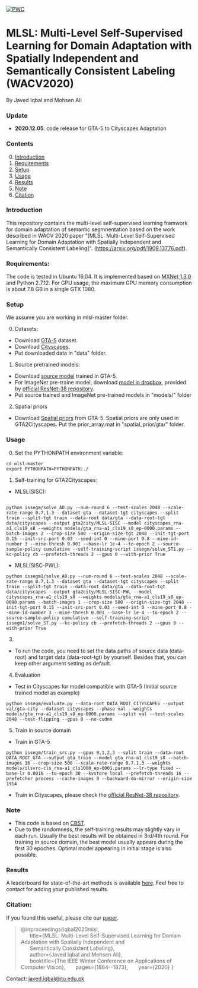 
[![PWC](https://img.shields.io/endpoint.svg?url=https://paperswithcode.com/badge/mlsl-multi-level-self-supervised-learning-for/synthetic-to-real-translation-on-gtav-to)](https://paperswithcode.com/sota/synthetic-to-real-translation-on-gtav-to?p=mlsl-multi-level-self-supervised-learning-for)
# MLSL: Multi-Level Self-Supervised Learning for Domain Adaptation with Spatially Independent and Semantically Consistent Labeling (WACV2020)

By Javed Iqbal and Mohsen Ali

### Update
- **2020.12.05**: code release for GTA-5 to Cityscapes Adaptation

### Contents
0. [Introduction](#introduction)
0. [Requirements](#requirements)
0. [Setup](#models)
0. [Usage](#usage)
0. [Results](#results)
0. [Note](#note)
0. [Citation](#citation)

### Introduction
This repository contains the multi-level self-supervised learning framwork for domain adaptation of semantic segmnentation based on the work described in WACV 2020 paper "[MLSL: Multi-Level Self-Supervised Learning for Domain Adaptation with Spatially Independent and Semantically Consistent Labeling]". 
(https://arxiv.org/pdf/1909.13776.pdf).

### Requirements:
The code is tested in Ubuntu 16.04. It is implemented based on [MXNet 1.3.0](https://mxnet.apache.org/install/index.html?platform=Linux&language=Python&processor=GPU) and Python 2.7.12. For GPU usage, the maximum GPU memory consumption is about 7.8 GB in a single GTX 1080.


### Setup
We assume you are working in mlsl-master folder.

0. Datasets:
- Download [GTA-5](https://download.visinf.tu-darmstadt.de/data/from_games/) dataset. 
- Download [Cityscapes](https://www.cityscapes-dataset.com/).
- Put downloaded data in "data" folder.
1. Source pretrained models:
- Download [source model](https://www.dropbox.com/s/idnnk398hf6u3x9/gta_rna-a1_cls19_s8_ep-0000.params?dl=0) trained in GTA-5.
- For ImageNet pre-traine model, download [model in dropbox](https://www.dropbox.com/s/n2eewzy7bn7lhk0/ilsvrc-cls_rna-a1_cls1000_ep-0001.params?dl=0), provided by [official ResNet-38 repository](https://github.com/itijyou/ademxapp).
- Put source trained and ImageNet pre-trained models in "models/" folder
2. Spatial priors 
- Download [Spatial priors](https://www.dropbox.com/s/o6xac8r3z30huxs/prior_array.mat?dl=0) from GTA-5. Spatial priors are only used in GTA2Cityscapes. Put the prior_array.mat in "spatial_prior/gta/" folder.

### Usage
0. Set the PYTHONPATH environment variable:
~~~~
cd mlsl-master
export PYTHONPATH=PYTHONPATH:./
~~~~
1. Self-training for GTA2Cityscapes:
- MLSL(SISC):
~~~~

python issegm/solve_AO.py --num-round 6 --test-scales 2048 --scale-rate-range 0.7,1.3 --dataset gta --dataset-tgt cityscapes --split train --split-tgt train --data-root data/gta --data-root-tgt data/cityscapes --output gta2city/MLSL-SISC --model cityscapes_rna-a1_cls19_s8 --weights models/gta_rna-a1_cls19_s8_ep-0000.params --batch-images 2 --crop-size 500 --origin-size-tgt 2048 --init-tgt-port 0.15 --init-src-port 0.03 --seed-int 0 --mine-port 0.8 --mine-id-number 3 --mine-thresh 0.001 --base-lr 1e-4 --to-epoch 2 --source-sample-policy cumulative --self-training-script issegm/solve_ST1.py --kc-policy cb --prefetch-threads 2 --gpus 0 --with-prior True
~~~~
- MLSL(SISC-PWL):
~~~~
python issegm1/solve_AO.py --num-round 6 --test-scales 2048 --scale-rate-range 0.7,1.3 --dataset gta --dataset-tgt cityscapes --split train --split-tgt train --data-root data/gta --data-root-tgt data/cityscapes --output gta2city/MLSL-SISC-PWL --model cityscapes_rna-a1_cls19_s8 --weights models/gta_rna-a1_cls19_s8_ep-0000.params --batch-images 1 --crop-size 500 --origin-size-tgt 2048 --init-tgt-port 0.15 --init-src-port 0.03 --seed-int 0 --mine-port 0.8 --mine-id-number 3 --mine-thresh 0.001 --base-lr 1e-4 --to-epoch 2 --source-sample-policy cumulative --self-training-script issegm1/solve_ST.py --kc-policy cb --prefetch-threads 2 --gpus 0 --with-prior True

~~~~
3. 
- To run the code, you need to set the data paths of source data (data-root) and target data (data-root-tgt) by yourself. Besides that, you can keep other argument setting as default.

4. Evaluation
- Test in Cityscapes for model compatible with GTA-5 (Initial source trained model as example)
~~~~
python issegm/evaluate.py --data-root DATA_ROOT_CITYSCAPES --output val/gta-city --dataset cityscapes --phase val --weights models/gta_rna-a1_cls19_s8_ep-0000.params --split val --test-scales 2048 --test-flipping --gpus 0 --no-cudnn
~~~~

5. Train in source domain
- Train in GTA-5
~~~~
python issegm/train_src.py --gpus 0,1,2,3 --split train --data-root DATA_ROOT_GTA --output gta_train --model gta_rna-a1_cls19_s8 --batch-images 16 --crop-size 500 --scale-rate-range 0.7,1.3 --weights models/ilsvrc-cls_rna-a1_cls1000_ep-0001.params --lr-type fixed --base-lr 0.0016 --to-epoch 30 --kvstore local --prefetch-threads 16 --prefetcher process --cache-images 0 --backward-do-mirror --origin-size 1914
~~~~

- Train in Cityscapes, please check the [official ResNet-38 repository](https://github.com/itijyou/ademxapp).

### Note
- This code is based on [CBST](https://github.com/yzou2/CBST).
- Due to the randomness, the self-training results may slightly vary in each run. Usually the best results will be obtained in 3rd/4th round. For training in source domain, the best model usually appears during the first 30 epoches. Optimal model appearing in initial stage is also possible.








### Results
A leaderboard for state-of-the-art methods is available [here](https://github.com/engrjavediqbal/udass-leaderboard). Feel free to contact  for adding your published results.

### Citation:
If you found this useful, please cite our [paper](https://openaccess.thecvf.com/content_WACV_2020/papers/Iqbal_MLSL_Multi-Level_Self-Supervised_Learning_for_Domain_Adaptation_with_Spatially_Independent_WACV_2020_paper.pdf). 

>@inproceedings{iqbal2020mlsl,  
>&nbsp; &nbsp; &nbsp;    title={MLSL: Multi-Level Self-Supervised Learning for Domain Adaptation with Spatially Independent and  
>&nbsp; &nbsp; &nbsp;     Semantically Consistent Labeling},  
>&nbsp; &nbsp; &nbsp;     author={Javed Iqbal and Mohsen Ali},  
>&nbsp; &nbsp; &nbsp;     booktitle={The IEEE Winter Conference on Applications of Computer Vision}, 
>&nbsp; &nbsp; &nbsp;     pages={1864--1873}, 
>&nbsp; &nbsp; &nbsp;     year={2020} 
>}


Contact: javed.iqbal@itu.edu.pk

